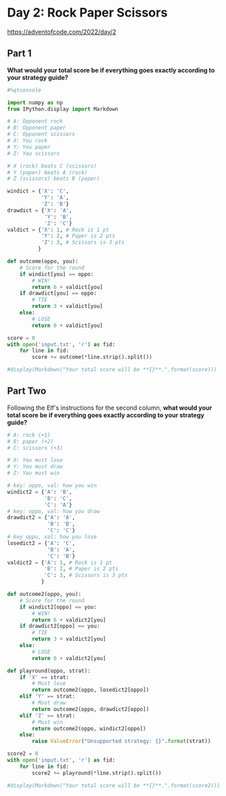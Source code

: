 # Day 2: Rock Paper Scissors
https://adventofcode.com/2022/day/2

## Part 1

**What would your total score be if everything goes exactly according to your strategy guide?**


```python
#%qtconsole
```


```python
import numpy as np
from IPython.display import Markdown
```


```python
# A: Opponent rock
# B: Opponent paper
# C: Opponent scissors
# X: You rock
# Y: You paper
# Z: You scissors

# X (rock) beats C (scissors)
# Y (paper) beats A (rock)
# Z (scissors) beats B (paper)

windict = {'X': 'C',
           'Y': 'A',
           'Z': 'B'}
drawdict = {'X': 'A',
            'Y': 'B',
            'Z': 'C'}
valdict = {'X': 1, # Rock is 1 pt
           'Y': 2, # Paper is 2 pts
           'Z': 3, # Scissors is 3 pts
          }

def outcome(oppo, you):
    # Score for the round
    if windict[you] == oppo:
        # WIN!
        return 6 + valdict[you]
    if drawdict[you] == oppo:
        # TIE
        return 3 + valdict[you]
    else:
        # LOSE
        return 0 + valdict[you]
```


```python
score = 0
with open('input.txt', 'r') as fid:
    for line in fid:
        score += outcome(*line.strip().split())
```


```python
#display(Markdown("Your total score will be **{}**.".format(score)))
```

## Part Two

Following the Elf's instructions for the second column,
**what would your total score be if everything goes exactly according to your strategy guide?**


```python
# A: rock (+1)
# B: paper (+2)
# C: scissors (+3)

# X: You must lose
# Y: You must draw
# Z: You must win

# key: oppo, val: how you win
windict2 = {'A': 'B',
            'B': 'C',
            'C': 'A'}
# key: oppo, val: how you draw
drawdict2 = {'A': 'A',
             'B': 'B',
             'C': 'C'}
# key oppo, val: how you lose
losedict2 = {'A': 'C',
             'B': 'A',
             'C': 'B'}
valdict2 = {'A': 1, # Rock is 1 pt
            'B': 2, # Paper is 2 pts
            'C': 3, # Scissors is 3 pts
           }

def outcome2(oppo, you):
    # Score for the round
    if windict2[oppo] == you:
        # WIN!
        return 6 + valdict2[you]
    if drawdict2[oppo] == you:
        # TIE
        return 3 + valdict2[you]
    else:
        # LOSE
        return 0 + valdict2[you]

def playround(oppo, strat):
    if 'X' == strat:
        # Must lose
        return outcome2(oppo, losedict2[oppo])
    elif 'Y' == strat:
        # Must draw
        return outcome2(oppo, drawdict2[oppo])
    elif 'Z' == strat:
        # Must win
        return outcome2(oppo, windict2[oppo])
    else:
        raise ValueError("Unsupported strategy: {}".format(strat))
```


```python
score2 = 0
with open('input.txt', 'r') as fid:
    for line in fid:
        score2 += playround(*line.strip().split())
```


```python
#display(Markdown("Your total score will be **{}**.".format(score2)))
```


```python

```
